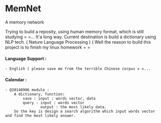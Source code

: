 MemNet
======

A memory network

Trying to build a reposity, using human memory format, which is still studying = =...
It'a long way.
Current destination is build a dictionary using NLP tech. ( Nature Language Processing )
( Well the reason to build this project is to finish my linux homework = =

#### Language Support : 
	- English ( please save me from the terrible Chinese corpus = =...

#### Calendar :
	- @20140906 module : 
		A dictionary, function:
			save : input : words vector, data
			query : input : words vector
					output : the most likely data.
		So the key is design a search algorithm which input words vector and find the most likely answer.
